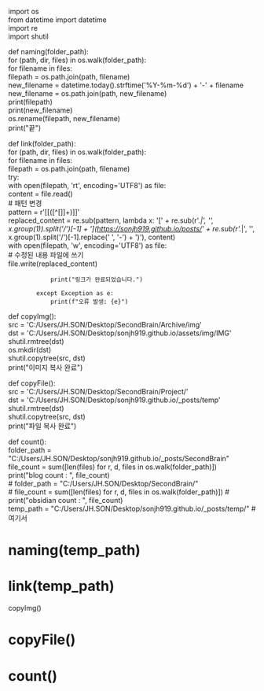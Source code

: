 import os  
from datetime import datetime  
import re  
import shutil  
  
def naming(folder_path):  
    for (path, dir, files) in os.walk(folder_path):  
        for filename in files:  
          filepath = os.path.join(path, filename)  
          new_filename = datetime.today().strftime('%Y-%m-%d') + '-' + filename  
          new_filename = os.path.join(path, new_filename)  
          print(filepath)  
          print(new_filename)  
          os.rename(filepath, new_filename)  
          print("끝")  
  
def link(folder_path):  
    for (path, dir, files) in os.walk(folder_path):  
        for filename in files:  
            filepath = os.path.join(path, filename)  
            try:  
                with open(filepath, 'rt', encoding='UTF8') as file:  
                    content = file.read()  
                # 패턴 변경  
                pattern = r'\[\[([^\[\]]+)\]\]'  
                replaced_content = re.sub(pattern, lambda x: '[' + re.sub(r'.*\|', '', x.group(1)).split('/')[-1] + '](https://sonjh919.github.io/posts/' + re.sub(r'.*\|', '', x.group(1).split('/')[-1].replace(' ', '-') + ')'), content)  
                with open(filepath, 'w', encoding='UTF8') as file:  
                    # 수정된 내용 파일에 쓰기  
                    file.write(replaced_content)  
  
                print("링크가 완료되었습니다.")  
  
            except Exception as e:  
                print(f"오류 발생: {e}")  
  
def copyImg():  
    src = 'C:/Users/JH.SON/Desktop/SecondBrain/Archive/img'  
    dst = 'C:/Users/JH.SON/Desktop/sonjh919.github.io/assets/img/IMG'  
    shutil.rmtree(dst)  
    os.mkdir(dst)  
    shutil.copytree(src, dst)  
    print("이미지 복사 완료")  
  
def copyFile():  
    src = 'C:/Users/JH.SON/Desktop/SecondBrain/Project/'  
    dst = 'C:/Users/JH.SON/Desktop/sonjh919.github.io/_posts/temp'  
    shutil.rmtree(dst)  
    shutil.copytree(src, dst)  
    print("파일 복사 완료")  
  
def count():  
    folder_path = "C:/Users/JH.SON/Desktop/sonjh919.github.io/_posts/SecondBrain"  
    file_count = sum([len(files) for r, d, files in os.walk(folder_path)])  
    print("blog count : ", file_count)  
    # folder_path = "C:/Users/JH.SON/Desktop/SecondBrain/"  
    # file_count = sum([len(files) for r, d, files in os.walk(folder_path)])    # print("obsidian count : ", file_count)  
temp_path = "C:/Users/JH.SON/Desktop/sonjh919.github.io/_posts/temp/" #여기서  
# naming(temp_path)  
# link(temp_path)  
copyImg()  
# copyFile()  
# count()